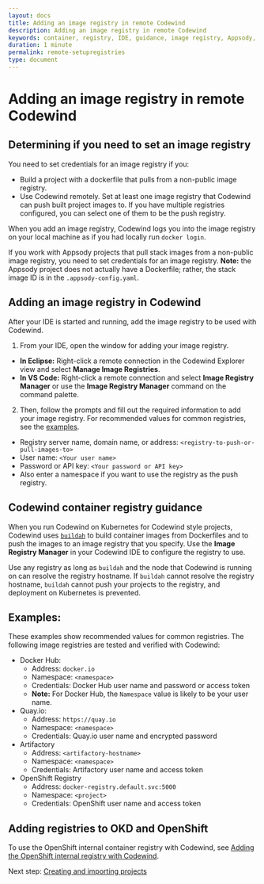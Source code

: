 ```yaml
---
layout: docs
title: Adding an image registry in remote Codewind
description: Adding an image registry in remote Codewind
keywords: container, registry, IDE, guidance, image registry, Appsody, Docker, name, push registry, Kubernetes
duration: 1 minute
permalink: remote-setupregistries
type: document
---
```


# Adding an image registry in remote Codewind

## Determining if you need to set an image registry 
You need to set credentials for an image registry if you:
* Build a project with a dockerfile that pulls from a non-public image registry. 
* Use Codewind remotely. Set at least one image registry that Codewind can push built project images to. If you have multiple registries configured, you can select one of them to be the push registry. 

When you add an image registry, Codewind logs you into the image registry on your local machine as if you had locally run `docker login`. 

If you work with Appsody projects that pull stack images from a non-public image registry, you need to set credentials for an image registry. **Note:** the Appsody project does not actually have a Dockerfile; rather, the stack image ID is in the `.appsody-config.yaml`. 

## Adding an image registry in Codewind
After your IDE is started and running, add the image registry to be used with Codewind.
1. From your IDE, open the window for adding your image registry.
  - **In Eclipse:** Right-click a remote connection in the Codewind Explorer view and select **Manage Image Registries**.
  - **In VS Code:** Right-click a remote connection and select **Image Registry Manager** or use the **Image Registry Manager** command on the command palette.
2. Then, follow the prompts and fill out the required information to add your image registry. For recommended values for common registries, see the [examples](#examples).
  - Registry server name, domain name, or address: `<registry-to-push-or-pull-images-to>`
  - User name: `<Your user name>`
  - Password or API key: `<Your password or API key>`
  - Also enter a namespace if you want to use the registry as the push registry.

## Codewind container registry guidance
When you run Codewind on Kubernetes for Codewind style projects, Codewind uses [`buildah`](https://github.com/containers/buildah) to build container images from Dockerfiles and to push the images to an image registry that you specify. Use the **Image Registry Manager** in your Codewind IDE to configure the registry to use. 

Use any registry as long as `buildah` and the node that Codewind is running on can resolve the registry hostname. If `buildah` cannot resolve the registry hostname, `buildah` cannot push your projects to the registry, and deployment on Kubernetes is prevented.

## Examples:
These examples show recommended values for common registries. The following image registries are tested and verified with Codewind:
- Docker Hub:
    - Address: `docker.io`
    - Namespace: `<namespace>`
    - Credentials: Docker Hub user name and password or access token
    - **Note:** For Docker Hub, the `Namespace` value is likely to be your user name. 
- Quay.io:
    - Address: `https://quay.io`
    - Namespace: `<namespace>`
    - Credentials: Quay.io user name and encrypted password
- Artifactory
    - Address: `<artifactory-hostname>`
    - Namespace: `<namespace>`
    - Credentials: Artifactory user name and access token
- OpenShift Registry
    - Address: `docker-registry.default.svc:5000`
    - Namespace: `<project>`
    - Credentials: OpenShift user name and access token

## Adding registries to OKD and OpenShift
To use the OpenShift internal container registry with Codewind, see [Adding the OpenShift internal registry with Codewind](openshiftregistry.html).

Next step: [Creating and importing projects](remotedeploy-projects-vscode.html)
